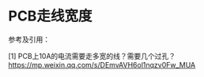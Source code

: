 # PCB走线宽度

参考及引用：

[1] PCB上10A的电流需要走多宽的线？需要几个过孔？ <https://mp.weixin.qq.com/s/DEmvAVH6ol1nqzv0Fw_MUA>
